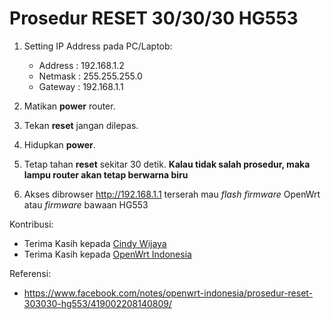 # Prosedur RESET 30/30/30 HG553

1. Setting IP Address pada PC/Laptob:
	- Address 	: 192.168.1.2
	- Netmask	: 255.255.255.0
	- Gateway	: 192.168.1.1

2. Matikan **power** router.
3. Tekan **reset** jangan dilepas.
4. Hidupkan **power**.
5. Tetap tahan **reset** sekitar 30 detik. **Kalau tidak salah prosedur, maka lampu router akan tetap berwarna biru**
6. Akses dibrowser http://192.168.1.1 terserah mau *flash firmware* OpenWrt atau *firmware* bawaan HG553

Kontribusi:
- Terima Kasih kepada [Cindy Wijaya](https://www.facebook.com/openwrtindonesia)
- Terima Kasih kepada [OpenWrt Indonesia](https://www.facebook.com/groups/openwrt)

Referensi:
- https://www.facebook.com/notes/openwrt-indonesia/prosedur-reset-303030-hg553/419002208140809/
